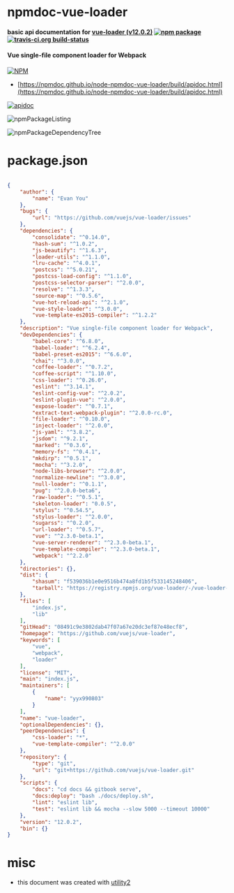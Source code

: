 # npmdoc-vue-loader

#### basic api documentation for  [vue-loader (v12.0.2)](https://github.com/vuejs/vue-loader)  [![npm package](https://img.shields.io/npm/v/npmdoc-vue-loader.svg?style=flat-square)](https://www.npmjs.org/package/npmdoc-vue-loader) [![travis-ci.org build-status](https://api.travis-ci.org/npmdoc/node-npmdoc-vue-loader.svg)](https://travis-ci.org/npmdoc/node-npmdoc-vue-loader)

#### Vue single-file component loader for Webpack

[![NPM](https://nodei.co/npm/vue-loader.png?downloads=true&downloadRank=true&stars=true)](https://www.npmjs.com/package/vue-loader)

- [https://npmdoc.github.io/node-npmdoc-vue-loader/build/apidoc.html](https://npmdoc.github.io/node-npmdoc-vue-loader/build/apidoc.html)

[![apidoc](https://npmdoc.github.io/node-npmdoc-vue-loader/build/screenCapture.buildCi.browser.%252Ftmp%252Fbuild%252Fapidoc.html.png)](https://npmdoc.github.io/node-npmdoc-vue-loader/build/apidoc.html)

![npmPackageListing](https://npmdoc.github.io/node-npmdoc-vue-loader/build/screenCapture.npmPackageListing.svg)

![npmPackageDependencyTree](https://npmdoc.github.io/node-npmdoc-vue-loader/build/screenCapture.npmPackageDependencyTree.svg)



# package.json

```json

{
    "author": {
        "name": "Evan You"
    },
    "bugs": {
        "url": "https://github.com/vuejs/vue-loader/issues"
    },
    "dependencies": {
        "consolidate": "^0.14.0",
        "hash-sum": "^1.0.2",
        "js-beautify": "^1.6.3",
        "loader-utils": "^1.1.0",
        "lru-cache": "^4.0.1",
        "postcss": "^5.0.21",
        "postcss-load-config": "^1.1.0",
        "postcss-selector-parser": "^2.0.0",
        "resolve": "^1.3.3",
        "source-map": "^0.5.6",
        "vue-hot-reload-api": "^2.1.0",
        "vue-style-loader": "^3.0.0",
        "vue-template-es2015-compiler": "^1.2.2"
    },
    "description": "Vue single-file component loader for Webpack",
    "devDependencies": {
        "babel-core": "^6.8.0",
        "babel-loader": "^6.2.4",
        "babel-preset-es2015": "^6.6.0",
        "chai": "^3.0.0",
        "coffee-loader": "^0.7.2",
        "coffee-script": "^1.10.0",
        "css-loader": "^0.26.0",
        "eslint": "^3.14.1",
        "eslint-config-vue": "^2.0.2",
        "eslint-plugin-vue": "^2.0.0",
        "expose-loader": "^0.7.1",
        "extract-text-webpack-plugin": "^2.0.0-rc.0",
        "file-loader": "^0.10.0",
        "inject-loader": "^2.0.0",
        "js-yaml": "^3.8.2",
        "jsdom": "^9.2.1",
        "marked": "^0.3.6",
        "memory-fs": "^0.4.1",
        "mkdirp": "^0.5.1",
        "mocha": "^3.2.0",
        "node-libs-browser": "^2.0.0",
        "normalize-newline": "^3.0.0",
        "null-loader": "^0.1.1",
        "pug": "^2.0.0-beta6",
        "raw-loader": "^0.5.1",
        "skeleton-loader": "0.0.5",
        "stylus": "^0.54.5",
        "stylus-loader": "^2.0.0",
        "sugarss": "^0.2.0",
        "url-loader": "^0.5.7",
        "vue": "^2.3.0-beta.1",
        "vue-server-renderer": "^2.3.0-beta.1",
        "vue-template-compiler": "^2.3.0-beta.1",
        "webpack": "^2.2.0"
    },
    "directories": {},
    "dist": {
        "shasum": "f539036b1e0e9516b474a8fd1b5f533145248406",
        "tarball": "https://registry.npmjs.org/vue-loader/-/vue-loader-12.0.2.tgz"
    },
    "files": [
        "index.js",
        "lib"
    ],
    "gitHead": "08491c9e3802dab47f07a67e20dc3ef87e48ecf8",
    "homepage": "https://github.com/vuejs/vue-loader",
    "keywords": [
        "vue",
        "webpack",
        "loader"
    ],
    "license": "MIT",
    "main": "index.js",
    "maintainers": [
        {
            "name": "yyx990803"
        }
    ],
    "name": "vue-loader",
    "optionalDependencies": {},
    "peerDependencies": {
        "css-loader": "*",
        "vue-template-compiler": "^2.0.0"
    },
    "repository": {
        "type": "git",
        "url": "git+https://github.com/vuejs/vue-loader.git"
    },
    "scripts": {
        "docs": "cd docs && gitbook serve",
        "docs:deploy": "bash ./docs/deploy.sh",
        "lint": "eslint lib",
        "test": "eslint lib && mocha --slow 5000 --timeout 10000"
    },
    "version": "12.0.2",
    "bin": {}
}
```



# misc
- this document was created with [utility2](https://github.com/kaizhu256/node-utility2)
